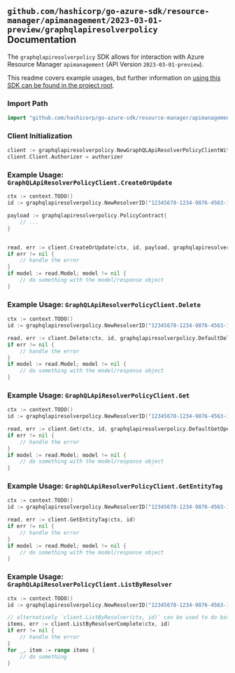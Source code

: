 
## `github.com/hashicorp/go-azure-sdk/resource-manager/apimanagement/2023-03-01-preview/graphqlapiresolverpolicy` Documentation

The `graphqlapiresolverpolicy` SDK allows for interaction with Azure Resource Manager `apimanagement` (API Version `2023-03-01-preview`).

This readme covers example usages, but further information on [using this SDK can be found in the project root](https://github.com/hashicorp/go-azure-sdk/tree/main/docs).

### Import Path

```go
import "github.com/hashicorp/go-azure-sdk/resource-manager/apimanagement/2023-03-01-preview/graphqlapiresolverpolicy"
```


### Client Initialization

```go
client := graphqlapiresolverpolicy.NewGraphQLApiResolverPolicyClientWithBaseURI("https://management.azure.com")
client.Client.Authorizer = authorizer
```


### Example Usage: `GraphQLApiResolverPolicyClient.CreateOrUpdate`

```go
ctx := context.TODO()
id := graphqlapiresolverpolicy.NewResolverID("12345678-1234-9876-4563-123456789012", "example-resource-group", "serviceValue", "apiIdValue", "resolverIdValue")

payload := graphqlapiresolverpolicy.PolicyContract{
	// ...
}


read, err := client.CreateOrUpdate(ctx, id, payload, graphqlapiresolverpolicy.DefaultCreateOrUpdateOperationOptions())
if err != nil {
	// handle the error
}
if model := read.Model; model != nil {
	// do something with the model/response object
}
```


### Example Usage: `GraphQLApiResolverPolicyClient.Delete`

```go
ctx := context.TODO()
id := graphqlapiresolverpolicy.NewResolverID("12345678-1234-9876-4563-123456789012", "example-resource-group", "serviceValue", "apiIdValue", "resolverIdValue")

read, err := client.Delete(ctx, id, graphqlapiresolverpolicy.DefaultDeleteOperationOptions())
if err != nil {
	// handle the error
}
if model := read.Model; model != nil {
	// do something with the model/response object
}
```


### Example Usage: `GraphQLApiResolverPolicyClient.Get`

```go
ctx := context.TODO()
id := graphqlapiresolverpolicy.NewResolverID("12345678-1234-9876-4563-123456789012", "example-resource-group", "serviceValue", "apiIdValue", "resolverIdValue")

read, err := client.Get(ctx, id, graphqlapiresolverpolicy.DefaultGetOperationOptions())
if err != nil {
	// handle the error
}
if model := read.Model; model != nil {
	// do something with the model/response object
}
```


### Example Usage: `GraphQLApiResolverPolicyClient.GetEntityTag`

```go
ctx := context.TODO()
id := graphqlapiresolverpolicy.NewResolverID("12345678-1234-9876-4563-123456789012", "example-resource-group", "serviceValue", "apiIdValue", "resolverIdValue")

read, err := client.GetEntityTag(ctx, id)
if err != nil {
	// handle the error
}
if model := read.Model; model != nil {
	// do something with the model/response object
}
```


### Example Usage: `GraphQLApiResolverPolicyClient.ListByResolver`

```go
ctx := context.TODO()
id := graphqlapiresolverpolicy.NewResolverID("12345678-1234-9876-4563-123456789012", "example-resource-group", "serviceValue", "apiIdValue", "resolverIdValue")

// alternatively `client.ListByResolver(ctx, id)` can be used to do batched pagination
items, err := client.ListByResolverComplete(ctx, id)
if err != nil {
	// handle the error
}
for _, item := range items {
	// do something
}
```
